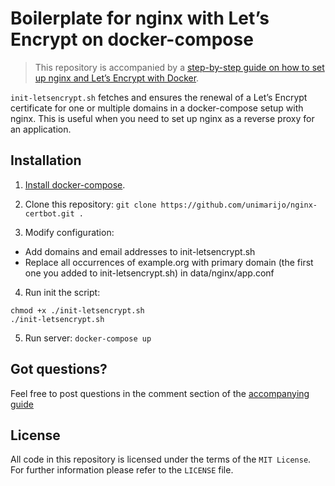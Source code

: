 # Boilerplate for nginx with Let’s Encrypt on docker-compose

> This repository is accompanied by a [step-by-step guide on how to
set up nginx and Let’s Encrypt with Docker](https://medium.com/@pentacent/nginx-and-lets-encrypt-with-docker-in-less-than-5-minutes-b4b8a60d3a71).

`init-letsencrypt.sh` fetches and ensures the renewal of a Let’s Encrypt certificate for one or multiple domains in a docker-compose setup with nginx.
This is useful when you need to set up nginx as a reverse proxy for an application.

## Installation
1. [Install docker-compose](https://docs.docker.com/compose/install/#install-compose).

2. Clone this repository: `git clone https://github.com/unimarijo/nginx-certbot.git .`

3. Modify configuration:
- Add domains and email addresses to init-letsencrypt.sh
- Replace all occurrences of example.org with primary domain (the first one you added to init-letsencrypt.sh) in data/nginx/app.conf

4. Run init the script:
```
chmod +x ./init-letsencrypt.sh
./init-letsencrypt.sh
```

5. Run server:
`docker-compose up`

## Got questions?
Feel free to post questions in the comment section of the [accompanying guide](https://medium.com/@pentacent/nginx-and-lets-encrypt-with-docker-in-less-than-5-minutes-b4b8a60d3a71)

## License
All code in this repository is licensed under the terms of the `MIT License`. For further information please refer to the `LICENSE` file.
